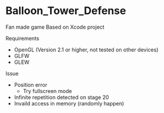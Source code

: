 # Balloon_Tower_Defense

Fan made game
Based on Xcode project

Requirements
- OpenGL (Version 2.1 or higher, not tested on other devices)
- GLFW
- GLEW

Issue
- Position error
  - Try fullscreen mode
- Infinite repetition detected on stage 20
- Invaild access in memory (randomly happen)
